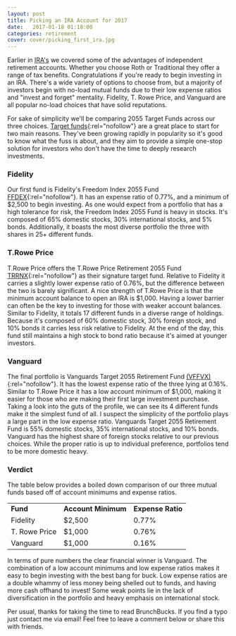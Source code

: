 ```yaml
---
layout: post
title: Picking an IRA Account for 2017
date:   2017-01-18 01:18:00
categories: retirement
cover: cover/picking_first_ira.jpg
---
```

Earlier in [IRA's](http://brunchbucks.com/retirement/2016/12/17/roth-vs-traditional/) we covered some of the advantages of independent retirement accounts. Whether you choose Roth or Traditional they offer a range of tax benefits. Congratulations if you're ready to begin investing in an IRA. There's a wide variety of options to choose from, but a majority of investors begin with no-load mutual funds due to their low expense ratios and "invest and forget" mentality. Fidelity, T. Rowe Price, and Vanguard are all popular no-load choices that have solid reputations.

For sake of simplicity we'll be comparing 2055 Target Funds across our three choices. [Target funds](http://brunchbucks.com/investing/2017/01/09/target-funds.html){:rel="nofollow"} are a great place to start for two main reasons. They've been growing rapidly in popularity so it's good to know what the fuss is about, and they aim to provide a simple one-stop solution for investors who don't have the time to deeply research investments.

### Fidelity
Our first fund is Fidelity's Freedom Index 2055 Fund [FFDEX](https://fundresearch.fidelity.com/mutual-funds/summary/315793851){:rel="nofollow"}. It has an expense ratio of 0.77%, and a minimum of $2,500 to begin investing. As one would expect from a portfolio that has a high tolerance for risk, the Freedom Index 2055 Fund is heavy in stocks. It's composed of 65% domestic stocks, 30% international stocks, and 5% bonds. Additionally, it boasts the most diverse portfolio the three with shares in 25+ different funds.

### T.Rowe Price
T.Rowe Price offers the T.Rowe Price Retirement 2055 Fund [TRRNX](http://www3.troweprice.com/fb2/fbkweb/snapshot.do?ticker=TRRNX){:rel="nofollow"} as their signature target fund. Relative to Fidelity it carries a slightly lower expense ratio of 0.76%, but the difference between the two is barely significant. A nice strength of T.Rowe Price is that the minimum account balance to open an IRA is $1,000. Having a lower barrier can often be the key to investing for those with weaker account balances. Similar to Fidelity, it totals 17 different funds in a diverse range of holdings. Because it's composed of 60% domestic stock, 30% foreign stock, and 10% bonds it carries less risk relative to Fidelity. At the end of the day, this fund still maintains a high stock to bond ratio because it's aimed at younger investors.

### Vanguard
The final portfolio is Vanguards Target 2055 Retirement Fund [(VFFVX)](https://personal.vanguard.com/us/funds/snapshot?FundId=1487&FundIntExt=INT#tab=0){:rel="nofollow"}. It has the lowest expense ratio of the three lying at 0.16%. Similar to T.Rowe Price it has a low account minimum of $1,000, making it easier for those who are making their first large investment purchase. Taking a look into the guts of the profile, we can see its 4 different funds make it the simplest fund of all. I suspect the simplicity of the portfolio plays a large part in the low expense ratio. Vanguards Target 2055 Retirement Fund is 55% domestic stocks, 35% international stocks, and 10% bonds. Vanguard has the highest share of foreign stocks relative to our previous choices. While the proper ratio is up to individual preference, portfolios tend to be more domestic heavy.

### Verdict
The table below provides a boiled down comparison of our three mutual funds based off of account minimums and expense ratios.

<table>
  <tbody>
    <tr>
      <td><b>Fund</b></td>
      <td><b>Account Minimum</b></td>
      <td><b>Expense Ratio</b></td>
    </tr>
    <tr>
      <td>Fidelity</td>
      <td>$2,500</td>
      <td>0.77%</td>
    </tr>
    <tr>
      <td>T. Rowe Price</td>
      <td>$1,000</td>
      <td>0.76%</td>
    </tr>
    <tr>
      <td>Vanguard</td>
      <td>$1,000</td>
      <td>0.16%</td>
    </tr>
  </tbody>
</table>

In terms of pure numbers the clear financial winner is Vanguard. The combination of a low account minimums and low expense ratios makes it easy to begin investing with the best bang for buck. Low expense ratios are a double whammy of less money being shelled out to funds, and having more cash offhand to invest! Some weak points lie in the lack of diversification in the portfolio and heavy emphasis on international stock.

Per usual, thanks for taking the time to read BrunchBucks. If you find a typo just contact me via email! Feel free to leave a comment below or share this with friends.
